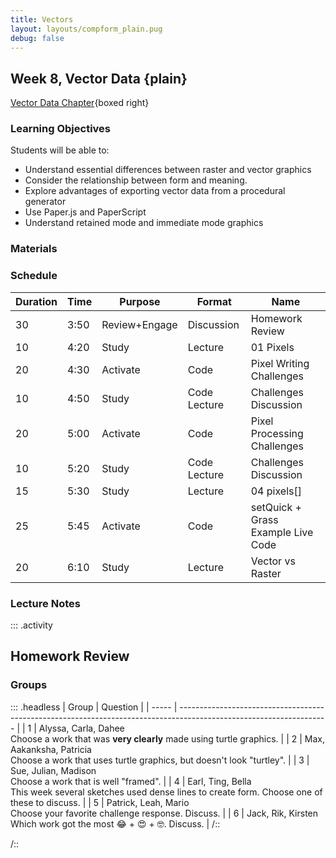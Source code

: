 ```yaml
---
title: Vectors
layout: layouts/compform_plain.pug
debug: false
---
```


## Week 8, Vector Data {plain}

[Vector Data Chapter](./index.html){boxed right}

### Learning Objectives
Students will be able to:
- Understand essential differences between raster and vector graphics
- Consider the relationship between form and meaning.
- Explore advantages of exporting vector data from a procedural generator
- Use Paper.js and PaperScript
- Understand retained mode and immediate mode graphics

### Materials


### Schedule

| Duration | Time | Purpose      | Format       | Name                         |
| --  | ---- | -------- | ---------- | --------------------------------------  |
| 30 | 3:50 | Review+Engage | Discussion   | Homework Review                   |
| 10 | 4:20 | Study         | Lecture      | 01 Pixels                         |
| 20 | 4:30 | Activate      | Code         | Pixel Writing Challenges          |
| 10 | 4:50 | Study         | Code Lecture | Challenges Discussion             |
| 20 | 5:00 | Activate      | Code         | Pixel Processing Challenges       |
| 10 | 5:20 | Study         | Code Lecture | Challenges Discussion             |
| 15 | 5:30 | Study         | Lecture      | 04 pixels[]                       |
| 25 | 5:45 | Activate      | Code         | setQuick + Grass Example Live Code |
| 20 | 6:10 | Study         | Lecture      | Vector vs Raster                  |

### Lecture Notes



::: .activity
## Homework Review


### Groups

::: .headless
| Group | Question                                                                                                            |
| ----- | ------------------------------------------------------------------------------------------------------------------- |
| 1     | Alyssa, Carla, Dahee <br/> Choose a work that was **very clearly** made using turtle graphics.                      |
| 2     | Max, Aakanksha, Patricia <br/> Choose a work that uses turtle graphics, but doesn't look "turtley".                 |
| 3     | Sue, Julian, Madison  <br/> Choose a work that is well "framed".                                                    |
| 4     | Earl, Ting, Bella <br/> This week several sketches used dense lines to create form. Choose one of these to discuss. |
| 5     | Patrick, Leah, Mario <br/> Choose your favorite challenge response. Discuss.                                        |
| 6     | Jack, Rik, Kirsten <br/> Which work got the most 😂 + 😍 + 🤓. Discuss.                                             |
/::








/::
<!-- Choose a project that presents an interesting direction for further design inquiry. Suggest possible variations on this project. -->


<style> 
    .headless thead {
        display: none;
    }
</style>